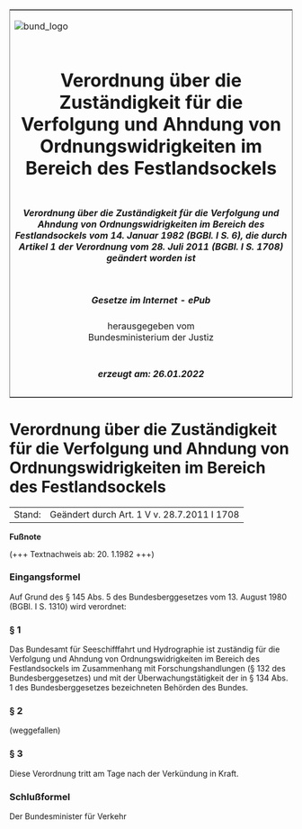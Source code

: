 <span id="DECKBLATT.html"></span>

<table border="0" frame="border" width="100%">

<tr valign="top">

<td align="left">

![bund\_logo](BfJ_2021_Web_de_de.gif)

</td>

<td align="right">

 

</td>

</tr>

<tr align="center" valign="middle">

<td colspan="2">

# Verordnung über die Zuständigkeit für die Verfolgung und Ahndung von Ordnungswidrigkeiten im Bereich des Festlandsockels

</td>

</tr>

<tr align="center" valign="middle">

<td colspan="2">

##### Verordnung über die Zuständigkeit für die Verfolgung und Ahndung von Ordnungswidrigkeiten im Bereich des Festlandsockels vom 14. Januar 1982 (BGBl. I S. 6), die durch Artikel 1 der Verordnung vom 28. Juli 2011 (BGBl. I S. 1708) geändert worden ist

</td>

</tr>

<tr align="center" valign="middle">

<td colspan="2">

  
  

##### Gesetze im Internet - ePub  
  
herausgegeben vom  
Bundesministerium der Justiz

</td>

</tr>

<tr align="center" valign="bottom">

<td colspan="2">

  
  

##### erzeugt am: 26.01.2022

</td>

</tr>

</table>

<span id="BJNR000060982.html"></span>

# Verordnung über die Zuständigkeit für die Verfolgung und Ahndung von Ordnungswidrigkeiten im Bereich des Festlandsockels

<div>

<div class="jnhtml">

|        |                                             |
| ------ | ------------------------------------------- |
| Stand: | Geändert durch Art. 1 V v. 28.7.2011 I 1708 |

</div>

</div>

<div>

  
**Fußnote**

<div class="jnhtml">

<div>

<div class="jurAbsatz">

(+++ Textnachweis ab: 20. 1.1982 +++)

</div>

</div>

</div>

</div>

<span id="BJNR000060982BJNE000100311.html"></span>

### Eingangsformel  

<div>

<div class="jnhtml">

<div>

<div class="jurAbsatz">

Auf Grund des § 145 Abs. 5 des Bundesberggesetzes vom 13. August 1980
(BGBl. I S. 1310) wird verordnet:

</div>

</div>

</div>

</div>

<span id="BJNR000060982BJNE000201360.html"></span>

### § 1  

<div>

<div class="jnhtml">

<div>

<div class="jurAbsatz">

Das Bundesamt für Seeschifffahrt und Hydrographie ist zuständig für die
Verfolgung und Ahndung von Ordnungswidrigkeiten im Bereich des
Festlandsockels im Zusammenhang mit Forschungshandlungen (§ 132 des
Bundesberggesetzes) und mit der Überwachungstätigkeit der in § 134 Abs.
1 des Bundesberggesetzes bezeichneten Behörden des Bundes.

</div>

</div>

</div>

</div>

<span id="BJNR000060982BJNE000301360.html"></span>

### § 2  
(weggefallen)

<span id="BJNR000060982BJNE000400311.html"></span>

### § 3  

<div>

<div class="jnhtml">

<div>

<div class="jurAbsatz">

Diese Verordnung tritt am Tage nach der Verkündung in Kraft.

</div>

</div>

</div>

</div>

<span id="BJNR000060982BJNE000500311.html"></span>

### Schlußformel  

<div>

<div class="jnhtml">

<div>

<div class="jurAbsatz">

<span class="SP">Der Bundesminister für Verkehr</span>

</div>

</div>

</div>

</div>
